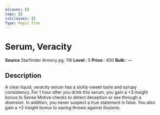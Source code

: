 ```yaml
---
aliases: []
tags: []
cssclasses: []
Type: Magic Item
---
```


# Serum, Veracity

**Source** Starfinder Armory pg. 116
**Level**:: 5
**Price**:: 450
**Bulk**:: —

## Description

A clear liquid, veracity serum has a sickly-sweet taste and syrupy consistency. For 1 hour after you drink this serum, you gain a +3 insight bonus to Sense Motive checks to detect deception or see through a diversion. In addition, you never suspect a true statement is false. You also gain a +2 insight bonus to saving throws against illusions.
